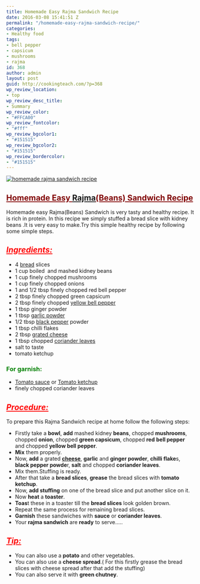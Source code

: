 ```yaml
---
title: Homemade Easy Rajma Sandwich Recipe
date: 2016-03-08 15:41:51 Z
permalink: "/homemade-easy-rajma-sandwich-recipe/"
categories:
- Healthy food
tags:
- bell pepper
- capsicum
- mushrooms
- rajma
id: 368
author: admin
layout: post
guid: http://cookingteach.com/?p=368
wp_review_location:
- top
wp_review_desc_title:
- Summary
wp_review_color:
- "#FFCA00"
wp_review_fontcolor:
- "#fff"
wp_review_bgcolor1:
- "#151515"
wp_review_bgcolor2:
- "#151515"
wp_review_bordercolor:
- "#151515"
---
```


[![homemade rajma sandwich recipe]({{site.url}}/wp-content/uploads/2016/03/rajma-sandwich-300x200.jpg)](http://cookingteach.com/homemade-easy-rajma-sandwich-recipe/)

## <span style="text-decoration: underline; color: #800000;">Homemade Easy <a class="zem_slink" title="Rajma" href="http://en.wikipedia.org/wiki/Rajma" target="_blank" rel="wikipedia">Rajma</a>(Beans) Sandwich Recipe</span>

Homemade easy Rajma(Beans) Sandwich is very tasty and healthy recipe. It is rich in protein. In this recipe we simply stuffed a bread slice with kidney beans .It is very easy to make.Try this simple healthy recipe by following some simple steps.

## <span style="text-decoration: underline;"><em><span style="color: #ff0000; text-decoration: underline;">Ingredients:</span></em></span>

  * 4 <a class="zem_slink" title="Bread" href="http://en.wikipedia.org/wiki/Bread" target="_blank" rel="wikipedia">bread</a> slices
  * 1 cup boiled  and mashed kidney beans
  * 1 cup finely chopped mushrooms
  * 1 cup finely chopped onions
  * 1 and 1/2 tbsp finely chopped red bell pepper
  * 2 tbsp finely chopped green capsicum
  * 2 tbsp finely chopped <a class="zem_slink" title="Bell pepper" href="http://en.wikipedia.org/wiki/Bell_pepper" target="_blank" rel="wikipedia">yellow bell pepper</a>
  * 1 tbsp ginger powder
  * 1 tbsp <a class="zem_slink" title="Garlic powder" href="http://en.wikipedia.org/wiki/Garlic_powder" target="_blank" rel="wikipedia">garlic powder</a>
  * 1/2 tbsp <a class="zem_slink" title="Black pepper" href="http://en.wikipedia.org/wiki/Black_pepper" target="_blank" rel="wikipedia">black pepper</a> powder
  * 1 tbsp chilli flakes
  * 2 tbsp <a class="zem_slink" title="Grated cheese" href="http://en.wikipedia.org/wiki/Grated_cheese" target="_blank" rel="wikipedia">grated cheese</a>
  * 1 tbsp chopped <a class="zem_slink" title="Coriander" href="http://en.wikipedia.org/wiki/Coriander" target="_blank" rel="wikipedia">coriander leaves</a>
  * salt to taste
  * tomato ketchup

### <span style="color: #008000;">For garnish:</span>

  * <a class="zem_slink" title="Tomato sauce" href="http://en.wikipedia.org/wiki/Tomato_sauce" target="_blank" rel="wikipedia">Tomato sauce</a> or <a class="zem_slink" title="Ketchup" href="http://en.wikipedia.org/wiki/Ketchup" target="_blank" rel="wikipedia">Tomato ketchup</a>
  * finely chopped coriander leaves

## <span style="text-decoration: underline; color: #ff0000;"><em>Procedure:</em></span>

To prepare this Rajma Sandwich recipe at home follow the following steps:

  * Firstly take a **bowl**, **add** mashed kidney **beans**, chopped **mushrooms**, chopped **onion**, chopped **green capsicum**, chopped **red** **bell pepper** and chopped **yellow bell pepper**.
  * **Mix** them properly.
  * Now, **add** a grated **<a class="zem_slink" title="Cheese" href="http://en.wikipedia.org/wiki/Cheese" target="_blank" rel="wikipedia">cheese</a>**, **garlic** and **ginger powder**, **chilli flake**s, **black pepper powde**r, **salt** and chopped **coriander leaves**.
  * Mix them.Stuffing is ready.
  * After that take a **bread slices**, **grease** the bread slices with **tomato ketchup**.
  * Now, **add stuffing** on one of the bread slice and put another slice on it.
  * Now **heat** a **toaster**.
  * **Toas**t these in a toaster till the **bread slices** look golden brown.
  * Repeat the same process for remaining bread slices.
  * **Garnish** these sandwiches with **sauce** or **coriander leaves**.
  * Your **rajma sandwich** are **ready** to serve&#8230;..

## <span style="text-decoration: underline; color: #ff0000;"><em>Tip:</em></span>

  * You can also use a **potato** and other vegetables.
  * You can also use a **cheese spread**.( For this firstly grease the bread slices with cheese spread after that add the stuffing)
  * You can also serve it with **green chutney**.
